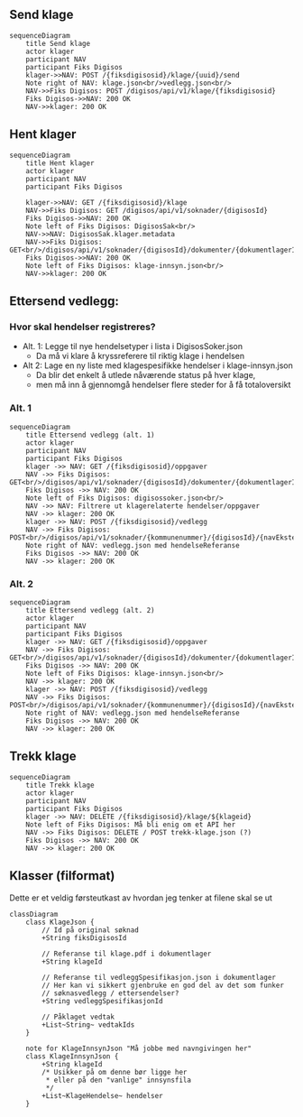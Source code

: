 ## Send klage

```mermaid
sequenceDiagram
    title Send klage
    actor klager
    participant NAV
    participant Fiks Digisos
    klager->>NAV: POST /{fiksdigisosid}/klage/{uuid}/send
    Note right of NAV: klage.json<br/>vedlegg.json<br/>
    NAV->>Fiks Digisos: POST /digisos/api/v1/klage/{fiksdigisosid}
    Fiks Digisos->>NAV: 200 OK
    NAV->>klager: 200 OK
```

## Hent klager

```mermaid
sequenceDiagram
    title Hent klager
    actor klager
    participant NAV
    participant Fiks Digisos

    klager->>NAV: GET /{fiksdigisosid}/klage
    NAV->>Fiks Digisos: GET /digisos/api/v1/soknader/{digisosId}
    Fiks Digisos->>NAV: 200 OK
    Note left of Fiks Digisos: DigisosSak<br/>
    NAV->>NAV: DigisosSak.klager.metadata
    NAV->>Fiks Digisos: GET<br/>/digisos/api/v1/soknader/{digisosId}/dokumenter/{dokumentlagerId}
    Fiks Digisos->>NAV: 200 OK
    Note left of Fiks Digisos: klage-innsyn.json<br/> 
    NAV->>klager: 200 OK
```

## Ettersend vedlegg:

### Hvor skal hendelser registreres?
- Alt. 1: Legge til nye hendelsetyper i lista i DigisosSoker.json
    - Da må vi klare å kryssreferere til riktig klage i hendelsen
- Alt 2: Lage en ny liste med klagespesifikke hendelser i klage-innsyn.json
    - Da blir det enkelt å utlede nåværende status på hver klage,
    - men må inn å gjennomgå hendelser flere steder for å få totaloversikt

### Alt. 1
```mermaid
sequenceDiagram
    title Ettersend vedlegg (alt. 1)
    actor klager
    participant NAV
    participant Fiks Digisos
    klager ->> NAV: GET /{fiksdigisosid}/oppgaver
    NAV ->> Fiks Digisos: GET<br/>/digisos/api/v1/soknader/{digisosId}/dokumenter/{dokumentlagerId}
    Fiks Digisos ->> NAV: 200 OK
    Note left of Fiks Digisos: digisossoker.json<br/>
    NAV ->> NAV: Filtrere ut klagerelaterte hendelser/oppgaver
    NAV ->> klager: 200 OK
    klager ->> NAV: POST /{fiksdigisosid}/vedlegg
    NAV ->> Fiks Digisos: POST<br/>/digisos/api/v1/soknader/{kommunenummer}/{digisosId}/{navEksternRefId}
    Note right of NAV: vedlegg.json med hendelseReferanse
    Fiks Digisos ->> NAV: 200 OK
    NAV ->> klager: 200 OK    
```

### Alt. 2
```mermaid
sequenceDiagram
    title Ettersend vedlegg (alt. 2)
    actor klager
    participant NAV
    participant Fiks Digisos
    klager ->> NAV: GET /{fiksdigisosid}/oppgaver
    NAV ->> Fiks Digisos: GET<br/>/digisos/api/v1/soknader/{digisosId}/dokumenter/{dokumentlagerId}
    Fiks Digisos ->> NAV: 200 OK
    Note left of Fiks Digisos: klage-innsyn.json<br/>
    NAV ->> klager: 200 OK
    klager ->> NAV: POST /{fiksdigisosid}/vedlegg
    NAV ->> Fiks Digisos: POST<br/>/digisos/api/v1/soknader/{kommunenummer}/{digisosId}/{navEksternRefId}
    Note right of NAV: vedlegg.json med hendelseReferanse
    Fiks Digisos ->> NAV: 200 OK
    NAV ->> klager: 200 OK    
```

## Trekk klage

```mermaid
sequenceDiagram
    title Trekk klage
    actor klager
    participant NAV
    participant Fiks Digisos
    klager ->> NAV: DELETE /{fiksdigisosid}/klage/${klageid}
    Note left of Fiks Digisos: Må bli enig om et API her
    NAV ->> Fiks Digisos: DELETE / POST trekk-klage.json (?)
    Fiks Digisos ->> NAV: 200 OK
    NAV ->> klager: 200 OK
```
## Klasser (filformat)

Dette er et veldig førsteutkast av hvordan jeg tenker at filene skal se ut

```mermaid
classDiagram
    class KlageJson {
        // Id på original søknad
        +String fiksDigisosId
        
        // Referanse til klage.pdf i dokumentlager
        +String klageId
        
        // Referanse til vedleggSpesifikasjon.json i dokumentlager
        // Her kan vi sikkert gjenbruke en god del av det som funker
        // søknasvedlegg / ettersendelser?
        +String vedleggSpesifikasjonId
        
        // Påklaget vedtak
        +List~String~ vedtakIds
    }

    note for KlageInnsynJson "Må jobbe med navngivingen her"
    class KlageInnsynJson {
        +String klageId
        /* Usikker på om denne bør ligge her
         * eller på den "vanlige" innsynsfila
         */
        +List~KlageHendelse~ hendelser
    } 
```

